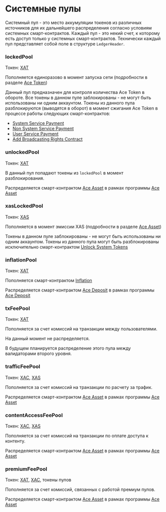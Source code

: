 # Системные пулы

Системный пул - это место аккумуляции токенов из различных источников для их дальнейшего распределения согласно условиям системных смарт-контрактов. Каждый пул - это некий счет, к которому есть доступ только у системных смарт-контрактов. Технически каждый пул представляет собой поле в структуре `LedgerHeader`.


### lockedPool

Токен: [XAT][1]

Пополняется единоразово в момент запуска сети (подробности в разделе [Ace Token][1])

Данный пул предназначен для контроля количества Ace Token в обороте. Все токены в данном пуле заблокированы - не могут быть использованы ни одним аккаунтом. Токены из данного пула разблокируются (выводятся в оборот) в момент сжигания Ace Token в процессе работы следующих смарт-контрактов:

- [System Service Payment][10]
- [Non System Service Payment][11]
- [User Service Payment][12]
- [Add Broadcasting Rights Contract][13]


### unlockedPool

Токен: [XAT][1]

В данный пул попадают токены из `lockedPool` в момент разблокирования.

Распределяется смарт-контрактом [Ace Asset][3] в рамках программы [Ace Asset][4]

### xasLockedPool

Токен: [XAS][9]

Пополняется в момент эмиссии XAS (подробности в разделе [Ace Asset][9])

Токены в данном пуле заблокированы - не могут быть использованы ни одним аккаунтом. Токены из данного пула могут быть разблокированы исключительно смарт-контрактом [Unlock System Tokens][14]

### inflationPool

Токен: [XAT][1]

Пополняется смарт-контрактом [Inflation][5]

Распределяется смарт-контрактом [Ace Deposit][6] в рамках программы [Ace Deposit][7]


### txFeePool

Токен: [XAT][1]

Пополняется за счет комиссий на транзакции между пользователями.

На данный момент не распределяется.

В будущем планируется распределение этого пула между валидаторами второго уровня.


### trafficFeePool

Токен: [XAC][8], [XAS][9]

Пополняется за счет комиссий на транзакции по расчету за трафик.

Распределяется смарт-контрактом [Ace Asset][3] в рамках программы [Ace Asset][4]


### contentAccessFeePool

Токен: [XAC][8], [XAS][9]

Пополняется за счет комиссий на транзакции по оплате доступа к контенту.

Распределяется смарт-контрактом [Ace Asset][3] в рамках программы [Ace Asset][4]


### premiumFeePool

Токен: [XAT][1], [XAC][8], токены пулов

Пополняется за счет комиссий, связанных с работой премиум пулов.

Распределяется смарт-контрактом [Ace Asset][3] в рамках программы [Ace Asset][4]


[1]: ../system-tokens/ace-token.md
[3]: ../list-of-operations/ace-asset.md
[4]: ../services/ace-asset.md
[5]: ../list-of-operations/inflation.md
[6]: ../list-of-operations/ace-deposit.md
[7]: ../services/ace-deposit.md
[8]: ../system-tokens/ace-coin.md
[9]: ../system-tokens/ace-asset.md
[10]: ../list-of-operations/system-service-payment.md
[11]: ../list-of-operations/non-system-service-payment.md
[12]: ../list-of-operations/user-service-payment.md
[13]: ../list-of-operations/add-broadcasting-rights-contract.md
[14]: ../list-of-operations/unlock-system-tokens.md

